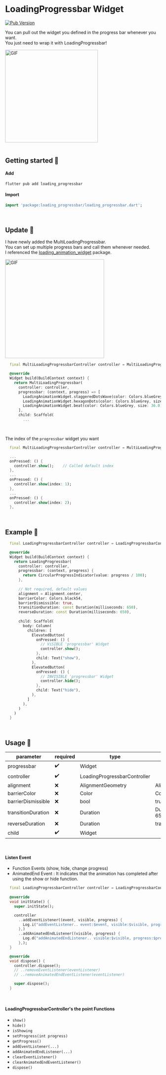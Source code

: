 # LoadingProgressbar Widget
[![Pub Version](https://img.shields.io/pub/v/loading_progressbar?color=blue)](https://pub.dev/packages/loading_progressbar)

You can pull out the widget you defined in the progress bar whenever you want.<br/>
You just need to wrap it with LoadingProgressbar!<br/>

<img src="https://github.com/user-attachments/assets/163f6763-026f-43d9-9d99-5ad2faa06abb" alt="GIF" width="300">

<br/>
<br/>

## Getting started 🌱

#### Add
```text
flutter pub add loading_progressbar
```

#### Import
```dart
import 'package:loading_progressbar/loading_progressbar.dart';
```

<br/>

## Update 🎁
I have newly added the MultiLoadingProgressbar. <br/>
You can set up multiple progress bars and call them whenever needed. <br/>
I referenced the [loading_animation_widget](https://pub.dev/packages/loading_animation_widget) package.

<img src="https://github.com/user-attachments/assets/5bd3b5b4-f737-48f7-ba4c-902c1af9acd0" alt="GIF" width="320"/>

```dart
  final MultiLoadingProgressbarController controller = MultiLoadingProgressbarController(itemCount: 3);

  @override
  Widget build(BuildContext context) {
    return MultiLoadingProgressbar(
      controller: controller,
      progressbar: (context, progress) => [
        LoadingAnimationWidget.staggeredDotsWave(color: Colors.blueGrey, size: 36.0),
        LoadingAnimationWidget.hexagonDots(color: Colors.blueGrey, size: 36.0),
        LoadingAnimationWidget.beat(color: Colors.blueGrey, size: 36.0)
      ],
      child: Scaffold(
        ...
```
<br/>

The index of the `progressbar` widget you want
```dart
  final MultiLoadingProgressbarController controller = MultiLoadingProgressbarController(itemCount: 3);

  ...
  onPressed: () {
    controller.show();    // Called default index
  },
  ...
  onPressed: () {
    controller.show(index: 1);
  },
  ...
  onPressed: () {
    controller.show(index: 2);
  },  
```


<br/>

## Example 🎈
```dart
  final LoadingProgressbarController controller = LoadingProgressbarController();

  @override
  Widget build(BuildContext context) {
    return LoadingProgressbar(
      controller: controller,
      progressbar: (context, progress) {
        return CircularProgressIndicator(value: progress / 100);
      },
        
      // Not required, default values
      alignment = Alignment.center,
      barrierColor: Colors.black54,
      barrierDismissible: true,
      transitionDuration: const Duration(milliseconds: 650),
      reverseDuration: const Duration(milliseconds: 650),
        
      child: Scaffold(
        body: Column(
          children: [
            ElevatedButton(
              onPressed: () {
                // ViSIBLE 'progressbar' Widget
                controller.show();
              },
              child: Text("show"),
            ),
            ElevatedButton(
              onPressed: () {
                // INVISIBLE 'progressbar' Widget
                controller.hide();
              },
              child: Text("hide"),
            ),
          ]
        ),
      )
    )
  }
```

<br/>

## Usage 🚀
| parameter          |  required            |  type                          | default                     |
|--------------------|----------------------|--------------------------------|-----------------------------|
| progressbar        |  :heavy_check_mark:  |  Widget                        |                             |
| controller         |  :heavy_check_mark:  |  LoadingProgressbarController  |                             |
| alignment          |  :x:                 |  AlignmentGeometry             | Alignment.center            |
| barrierColor       |  :x:                 |  Color                         | Colors.black54              |
| barrierDismissible |  :x:                 |  bool                          | true                        |
| transitionDuration |  :x:                 |  Duration                      | Duration(milliseconds: 650) |
| reverseDuration    |  :x:                 |  Duration                      | transitionDuration          |
| child              |  :heavy_check_mark:  |  Widget                        |                             |

<br/>

#### Listen Event

- Function Events (show, hide, change progress)
- AnimatedEnd Event : It indicates that the animation has completed after using the show or hide function.

```dart
  final LoadingProgressbarController controller = LoadingProgressbarController();
  
  @override
  void initState() {
    super.initState();

    controller
      ..addEventListener((event, visible, progress) {
        Log.i("addEventListener.. event:$event, visible:$visible, progress:$progress");
      },)
      ..addAnimatedEndListener((visible, progress) {
        Log.d("addAnimatedEndListener.. visible:$visible, progress:$progress");
      },);
  }

  @override
  void dispose() {
    controller.dispose();
    // ..removeEventListener(eventListener)
    // ..removeAnimatedEndEventListener(eventListener)

    super.dispose();
  }
```

<br/>

#### LoadingProgressbarController's the point Functions

- `show()`
- `hide()`
- `isShowing`
- `setProgress(int progress)`
- `getProgress()`
- `addEventListener(...)`
- `addAnimatedEndListener(...)`
- `clearEventListener()`
- `clearAnimatedEndEventListener()`
- `dispose()`

<br/> 
